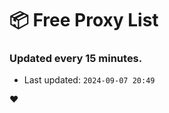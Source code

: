 # :package: Free Proxy List
### Updated every 15 minutes.

- Last updated: `2024-09-07 20:49`

:heart:

